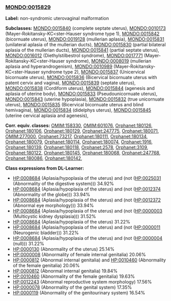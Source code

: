 
### [MONDO:0015829](http://purl.obolibrary.org/obo/MONDO_0015829)
**Label:** non-syndromic uterovaginal malformation

**Subclasses:** [MONDO:0015840](http://purl.obolibrary.org/obo/MONDO_0015840) (complete septate uterus), [MONDO:0010173](http://purl.obolibrary.org/obo/MONDO_0010173) (Mayer-Rokitansky-KC<ster-Hauser syndrome type 1), [MONDO:0015842](http://purl.obolibrary.org/obo/MONDO_0015842) (bicornuate uterus), [MONDO:0019128](http://purl.obolibrary.org/obo/MONDO_0019128) (mullerian aplasia), [MONDO:0015831](http://purl.obolibrary.org/obo/MONDO_0015831) (unilateral aplasia of the mullerian ducts), [MONDO:0015830](http://purl.obolibrary.org/obo/MONDO_0015830) (partial bilateral aplasia of the mullerian ducts), [MONDO:0015841](http://purl.obolibrary.org/obo/MONDO_0015841) (partial septate uterus), [MONDO:0016012](http://purl.obolibrary.org/obo/MONDO_0016012) (Diethylstilbestrol syndrome), [MONDO:0017771](http://purl.obolibrary.org/obo/MONDO_0017771) (Mayer-Rokitansky-KC<ster-Hauser syndrome), [MONDO:0008019](http://purl.obolibrary.org/obo/MONDO_0008019) (mullerian aplasia and hyperandrogenism), [MONDO:0010989](http://purl.obolibrary.org/obo/MONDO_0010989) (Mayer-Rokitansky-KC<ster-Hauser syndrome type 2), [MONDO:0015837](http://purl.obolibrary.org/obo/MONDO_0015837) (Unicervical bicornuate uterus), [MONDO:0015836](http://purl.obolibrary.org/obo/MONDO_0015836) (Bicervical bicornuate uterus with patent cervix and vagina), [MONDO:0015839](http://purl.obolibrary.org/obo/MONDO_0015839) (septate uterus), [MONDO:0015838](http://purl.obolibrary.org/obo/MONDO_0015838) (Cordiform uterus), [MONDO:0015844](http://purl.obolibrary.org/obo/MONDO_0015844) (agenesis and aplasia of uterine body), [MONDO:0015833](http://purl.obolibrary.org/obo/MONDO_0015833) (Pseudounicornuate uterus), [MONDO:0015843](http://purl.obolibrary.org/obo/MONDO_0015843) (uterine hypoplasia), [MONDO:0015832](http://purl.obolibrary.org/obo/MONDO_0015832) (true unicornuate uterus), [MONDO:0015835](http://purl.obolibrary.org/obo/MONDO_0015835) (Bicervical bicornuate uterus and blind hemivagina), [MONDO:0015834](http://purl.obolibrary.org/obo/MONDO_0015834) (didelphys uterus), [MONDO:0015845](http://purl.obolibrary.org/obo/MONDO_0015845) (uterine cervical aplasia and agenesis), 

**Corr. equiv. classes:** [OMIM:158330](http://purl.obolibrary.org/obo/OMIM_158330), [OMIM:601076](http://purl.obolibrary.org/obo/OMIM_601076), [Orphanet:180126](http://www.orpha.net/ORDO/Orphanet_180126), [Orphanet:180106](http://www.orpha.net/ORDO/Orphanet_180106), [Orphanet:180129](http://www.orpha.net/ORDO/Orphanet_180129), [Orphanet:247775](http://www.orpha.net/ORDO/Orphanet_247775), [Orphanet:180071](http://www.orpha.net/ORDO/Orphanet_180071), [OMIM:277000](http://purl.obolibrary.org/obo/OMIM_277000), [Orphanet:73217](http://www.orpha.net/ORDO/Orphanet_73217), [Orphanet:180111](http://www.orpha.net/ORDO/Orphanet_180111), [Orphanet:180134](http://www.orpha.net/ORDO/Orphanet_180134), [Orphanet:180079](http://www.orpha.net/ORDO/Orphanet_180079), [Orphanet:180114](http://www.orpha.net/ORDO/Orphanet_180114), [Orphanet:180074](http://www.orpha.net/ORDO/Orphanet_180074), [Orphanet:1916](http://www.orpha.net/ORDO/Orphanet_1916), [Orphanet:180139](http://www.orpha.net/ORDO/Orphanet_180139), [Orphanet:180118](http://www.orpha.net/ORDO/Orphanet_180118), [Orphanet:2578](http://www.orpha.net/ORDO/Orphanet_2578), [Orphanet:3109](http://www.orpha.net/ORDO/Orphanet_3109), [Orphanet:180122](http://www.orpha.net/ORDO/Orphanet_180122), [Orphanet:180145](http://www.orpha.net/ORDO/Orphanet_180145), [Orphanet:180068](http://www.orpha.net/ORDO/Orphanet_180068), [Orphanet:247768](http://www.orpha.net/ORDO/Orphanet_247768), [Orphanet:180086](http://www.orpha.net/ORDO/Orphanet_180086), [Orphanet:180142](http://www.orpha.net/ORDO/Orphanet_180142), 

**Class expressions from DL-Learner:**

- [HP:0008684](http://purl.obolibrary.org/obo/HP_0008684) (Aplasia/hypoplasia of the uterus) and (not ([HP:0025031](http://purl.obolibrary.org/obo/HP_0025031) (Abnormality of the digestive system))) 34.92%
- [HP:0008684](http://purl.obolibrary.org/obo/HP_0008684) (Aplasia/hypoplasia of the uterus) and (not ([HP:0012374](http://purl.obolibrary.org/obo/HP_0012374) (Abnormality of the globe))) 33.94%
- [HP:0008684](http://purl.obolibrary.org/obo/HP_0008684) (Aplasia/hypoplasia of the uterus) and (not ([HP:0012372](http://purl.obolibrary.org/obo/HP_0012372) (Abnormal eye morphology))) 33.94%
- [HP:0008684](http://purl.obolibrary.org/obo/HP_0008684) (Aplasia/hypoplasia of the uterus) and (not ([HP:0000003](http://purl.obolibrary.org/obo/HP_0000003) (Multicystic kidney dysplasia))) 31.52%
- [HP:0008684](http://purl.obolibrary.org/obo/HP_0008684) (Aplasia/hypoplasia of the uterus) 31.22%
- [HP:0008684](http://purl.obolibrary.org/obo/HP_0008684) (Aplasia/hypoplasia of the uterus) and (not ([HP:0000011](http://purl.obolibrary.org/obo/HP_0000011) (Neurogenic bladder))) 31.22%
- [HP:0008684](http://purl.obolibrary.org/obo/HP_0008684) (Aplasia/hypoplasia of the uterus) and (not ([HP:0000004](http://purl.obolibrary.org/obo/HP_0000004) (null))) 31.22%
- [HP:0000130](http://purl.obolibrary.org/obo/HP_0000130) (Abnormality of the uterus) 25.14%
- [HP:0000008](http://purl.obolibrary.org/obo/HP_0000008) (Abnormality of female internal genitalia) 20.06%
- [HP:0000812](http://purl.obolibrary.org/obo/HP_0000812) (Abnormal internal genitalia) and [HP:0010460](http://purl.obolibrary.org/obo/HP_0010460) (Abnormality of the female genitalia) 20.06%
- [HP:0000812](http://purl.obolibrary.org/obo/HP_0000812) (Abnormal internal genitalia) 19.84%
- [HP:0010460](http://purl.obolibrary.org/obo/HP_0010460) (Abnormality of the female genitalia) 19.63%
- [HP:0012243](http://purl.obolibrary.org/obo/HP_0012243) (Abnormal reproductive system morphology) 17.56%
- [HP:0000078](http://purl.obolibrary.org/obo/HP_0000078) (Abnormality of the genital system) 17.35%
- [HP:0000119](http://purl.obolibrary.org/obo/HP_0000119) (Abnormality of the genitourinary system) 16.54%


